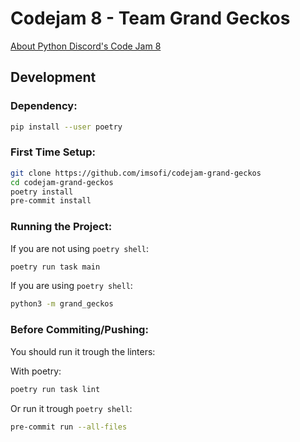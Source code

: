 # Codejam 8 - Team Grand Geckos

[About Python Discord's Code Jam 8](https://pythondiscord.com/events/code-jams/8/)

## Development

### Dependency:
```bash
pip install --user poetry
```

### First Time Setup:

```bash
git clone https://github.com/imsofi/codejam-grand-geckos
cd codejam-grand-geckos
poetry install
pre-commit install
```

### Running the Project:

If you are not using `poetry shell`:
```bash
poetry run task main
```

If you are using `poetry shell`:
```bash
python3 -m grand_geckos
```

### Before Commiting/Pushing:

You should run it trough the linters:

With poetry:
```bash
poetry run task lint
```

Or run it trough `poetry shell`:
```bash
pre-commit run --all-files
```
